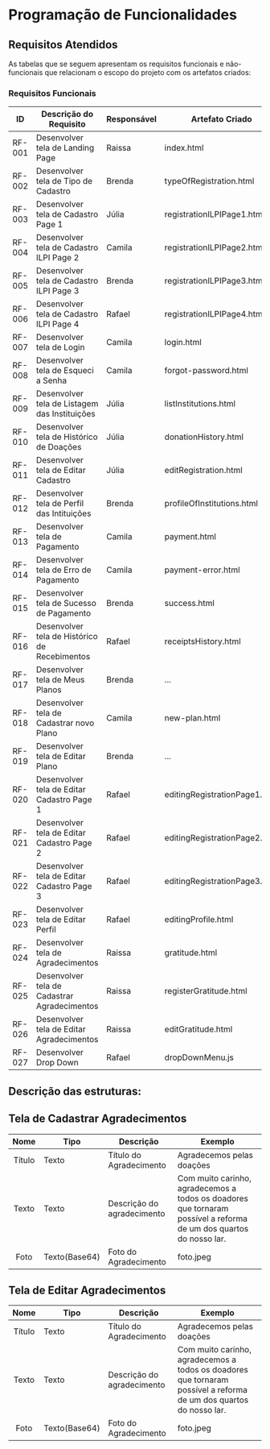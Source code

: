 # Programação de Funcionalidades

## Requisitos Atendidos

As tabelas que se seguem apresentam os requisitos funcionais e não-funcionais que relacionam o escopo do projeto com os artefatos criados:

### Requisitos Funcionais

|ID    | Descrição do Requisito | Responsável | Artefato Criado |
|------|------------------------|-------------|-----------------|
|RF-001| Desenvolver tela de Landing Page         		| Raissa | index.html |
|RF-002| Desenvolver tela de Tipo de Cadastro     		| Brenda | typeOfRegistration.html |
|RF-003| Desenvolver tela de Cadastro Page 1      		| Júlia  | registrationILPIPage1.html |
|RF-004| Desenvolver tela de Cadastro ILPI Page 2 		| Camila | registrationILPIPage2.html |
|RF-005| Desenvolver tela de Cadastro ILPI Page 3 		| Brenda | registrationILPIPage3.html |
|RF-006| Desenvolver tela de Cadastro ILPI Page 4 		| Rafael | registrationILPIPage4.html |
|RF-007| Desenvolver tela de Login                		| Camila | login.html |
|RF-008| Desenvolver tela de Esqueci a Senha      		| Camila | forgot-password.html |
|RF-009| Desenvolver tela de Listagem das Instituições 	| Júlia  | listInstitutions.html |
|RF-010| Desenvolver tela de Histórico de Doações 		| Júlia  | donationHistory.html |
|RF-011| Desenvolver tela de Editar Cadastro 			| Júlia  | editRegistration.html |
|RF-012| Desenvolver tela de Perfil das Intituições 	| Brenda | profileOfInstitutions.html |
|RF-013| Desenvolver tela de Pagamento 					| Camila | payment.html |
|RF-014| Desenvolver tela de Erro de Pagamento 			| Camila | payment-error.html |
|RF-015| Desenvolver tela de Sucesso de Pagamento 		| Brenda | success.html |
|RF-016| Desenvolver tela de Histórico de Recebimentos 	| Rafael | receiptsHistory.html |
|RF-017| Desenvolver tela de Meus Planos 				| Brenda | ... |
|RF-018| Desenvolver tela de Cadastrar novo Plano 		| Camila | new-plan.html |
|RF-019| Desenvolver tela de Editar Plano 				| Brenda | ... |
|RF-020| Desenvolver tela de Editar Cadastro Page 1 	| Rafael | editingRegistrationPage1.html |
|RF-021| Desenvolver tela de Editar Cadastro Page 2		| Rafael | editingRegistrationPage2.html |
|RF-022| Desenvolver tela de Editar Cadastro Page 3 	| Rafael | editingRegistrationPage3.html |
|RF-023| Desenvolver tela de Editar Perfil 				| Rafael | editingProfile.html |
|RF-024| Desenvolver tela de Agradecimentos 			| Raissa | gratitude.html |
|RF-025| Desenvolver tela de Cadastrar Agradecimentos 	| Raissa | registerGratitude.html |
|RF-026| Desenvolver tela de Editar Agradecimentos 		| Raissa | editGratitude.html |
|RF-027| Desenvolver Drop Down					 		| Rafael | dropDownMenu.js |

## Descrição das estruturas:

## Tela de Cadastrar Agradecimentos
|  **Nome**      | **Tipo**          | **Descrição**                             | **Exemplo**                                    |
|:--------------:|-------------------|-------------------------------------------|------------------------------------------------|
| Título         | Texto             | Título do Agradecimento                   | Agradecemos pelas doações                                  |
| Texto     | Texto             | Descrição do agradecimento                 | Com muito carinho, agradecemos a todos os doadores que tornaram possível a reforma de um dos quartos do nosso lar.                            |
| Foto  | Texto(Base64) | Foto do Agradecimento       |                foto.jpeg                           |

## Tela de Editar Agradecimentos
|  **Nome**      | **Tipo**          | **Descrição**                             | **Exemplo**                                    |
|:--------------:|-------------------|-------------------------------------------|------------------------------------------------|
| Título         | Texto             | Título do Agradecimento                   | Agradecemos pelas doações                                  |
| Texto     | Texto             | Descrição do agradecimento                 | Com muito carinho, agradecemos a todos os doadores que tornaram possível a reforma de um dos quartos do nosso lar.                            |
| Foto  | Texto(Base64) | Foto do Agradecimento       |                foto.jpeg                           |
